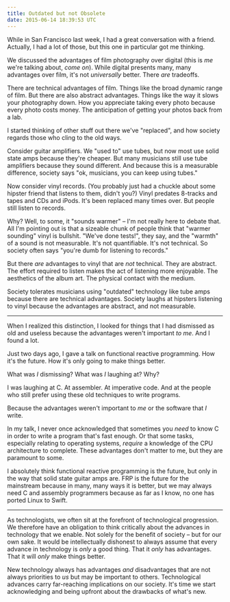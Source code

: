 ```yaml
---
title: Outdated but not Obsolete
date: 2015-06-14 18:39:53 UTC
---
```


While in San Francisco last week, I had a great conversation with a friend. Actually, I had a lot of those, but this one in particular got me thinking. 

<!-- more -->

We discussed the advantages of film photography over digital (this is _me_ we're talking about, _come on_). While digital presents many, many advantages over film, it's not _universally_ better. There _are_ tradeoffs. 

There are technical advantages of film. Things like the broad dynamic range of film. But there are also abstract advantages. Things like the way it slows your photography down. How you appreciate taking every photo because every photo costs money. The anticipation of getting your photos back from a lab.

I started thinking of other stuff out there we've "replaced", and how society regards those who cling to the old ways. 

Consider guitar amplifiers. We "used to" use tubes, but now most  use solid state amps because they're cheaper. But many musicians still use tube amplifiers because they sound different. And because this is a measurable difference, society says "ok, musicians, you can keep using tubes."

Now consider vinyl records. (You probably just had a chuckle about some hipster friend that listens to them, didn't you?) Vinyl predates 8-tracks and tapes and CDs and iPods. It's been replaced many times over. But people still listen to records.

Why? Well, to some, it "sounds warmer" – I'm not really here to debate that. All I'm pointing out is that a sizeable chunk of people think that "warmer sounding" vinyl is bullshit. "We've done tests!", they say, and the "warmth" of a sound is not measurable. It's not quantifiable. It's not technical. So society often says "you're dumb for listening to records."

But there _are_ advantages to vinyl that are _not_ technical. They are abstract. The effort required to listen makes the act of listening more enjoyable. The aesthetics of the album art. The physical contact with the medium. 

Society tolerates musicians using "outdated" technology like tube amps because there are technical advantages. Society laughs at hipsters listening to vinyl because the advantages are abstract, and not measurable.

----------------

When I realized this distinction, I looked for things that I had dismissed as old and useless because the advantages weren't important _to me_. And I found a lot. 

Just two days ago, I gave a talk on functional reactive programming. How it's the future. How it's only going to make things better. 

What was _I_ dismissing? What was _I_ laughing at? Why?

I was laughing at C. At assembler. At imperative code. And at the people who still prefer using these old techniques to write programs. 

Because the advantages weren't important to _me_ or the software that _I_ write.

In my talk, I never once acknowledged that sometimes you _need_ to know C in order to write a program that's fast enough. Or that some tasks, especially relating to operating systems, _require_ a knowledge of the CPU architecture to complete. These advantages don't matter to me, but they are paramount to some.

I absolutely think functional reactive programming is the future, but only in the way that solid state guitar amps are. FRP is the future for the mainstream because in many, many ways it is better, but we may always need C and assembly programmers because as far as I know, no one has ported Linux to Swift. 

----------------

As technologists, we often sit at the forefront of technological progression. We therefore have an obligation to think critically about the advances in technology that we enable. Not solely for the benefit of society – but for our own sake. It would be intellectually dishonest to always assume that every advance in technology is _only_ a good thing. That it _only_ has advantages. That it will _only_ make things better. 

New technology always has advantages _and_ disadvantages that are not always priorities to _us_ but may be important to others. Technological advances carry far-reaching implications on our society. It's time we start acknowledging and being upfront about the drawbacks of what's new. 